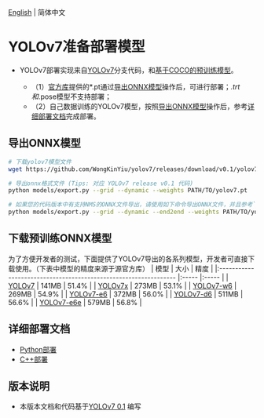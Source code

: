 [English](README.md) | 简体中文
# YOLOv7准备部署模型

- YOLOv7部署实现来自[YOLOv7](https://github.com/WongKinYiu/yolov7/tree/v0.1)分支代码，和[基于COCO的预训练模型](https://github.com/WongKinYiu/yolov7/releases/tag/v0.1)。

  - （1）[官方库](https://github.com/WongKinYiu/yolov7/releases/tag/v0.1)提供的*.pt通过[导出ONNX模型](#导出ONNX模型)操作后，可进行部署；*.trt和*.pose模型不支持部署；
  - （2）自己数据训练的YOLOv7模型，按照[导出ONNX模型](#%E5%AF%BC%E5%87%BAONNX%E6%A8%A1%E5%9E%8B)操作后，参考[详细部署文档](#详细部署文档)完成部署。




## 导出ONNX模型

```bash
# 下载yolov7模型文件
wget https://github.com/WongKinYiu/yolov7/releases/download/v0.1/yolov7.pt

# 导出onnx格式文件 (Tips: 对应 YOLOv7 release v0.1 代码)
python models/export.py --grid --dynamic --weights PATH/TO/yolov7.pt

# 如果您的代码版本中有支持NMS的ONNX文件导出，请使用如下命令导出ONNX文件，并且参考`yolov7end2end_ort` 或 `yolov7end2end_trt`示例使用
python models/export.py --grid --dynamic --end2end --weights PATH/TO/yolov7.pt


```

## 下载预训练ONNX模型

为了方便开发者的测试，下面提供了YOLOv7导出的各系列模型，开发者可直接下载使用。（下表中模型的精度来源于源官方库）
| 模型                                                               | 大小    | 精度    |
|:---------------------------------------------------------------- |:----- |:----- |
| [YOLOv7](https://bj.bcebos.com/paddlehub/fastdeploy/yolov7.onnx) | 141MB | 51.4% |
| [YOLOv7x](https://bj.bcebos.com/paddlehub/fastdeploy/yolov7x.onnx) | 273MB | 53.1% |
| [YOLOv7-w6](https://bj.bcebos.com/paddlehub/fastdeploy/yolov7-w6.onnx) | 269MB | 54.9% |
| [YOLOv7-e6](https://bj.bcebos.com/paddlehub/fastdeploy/yolov7-e6.onnx) | 372MB | 56.0% |
| [YOLOv7-d6](https://bj.bcebos.com/paddlehub/fastdeploy/yolov7-d6.onnx) | 511MB | 56.6% |
| [YOLOv7-e6e](https://bj.bcebos.com/paddlehub/fastdeploy/yolov7-e6e.onnx) | 579MB | 56.8% |




## 详细部署文档

- [Python部署](python)
- [C++部署](cpp)


## 版本说明

- 本版本文档和代码基于[YOLOv7 0.1](https://github.com/WongKinYiu/yolov7/tree/v0.1) 编写
